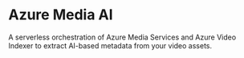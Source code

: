 # Azure Media AI
A serverless orchestration of Azure Media Services and Azure Video Indexer to extract AI-based metadata from your video assets.
